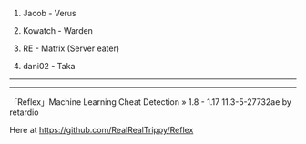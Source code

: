 1. Jacob - Verus

2. Kowatch - Warden

3. RE - Matrix (Server eater)

4. dani02 - Taka

-----------------------------------
-----------------------------------

「Reflex」Machine Learning Cheat Detection » 1.8 - 1.17 11.3-5-27732ae by retardio 

Here at https://github.com/RealRealTrippy/Reflex

